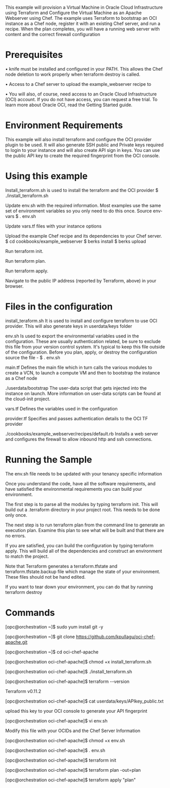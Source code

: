 This example will provision a Virtual Machine in Oracle Cloud Infrastructure using Terraform and Configure the Virtual Machine as an Apache Webserver using Chef. The example uses Terraform to bootstrap an OCI instance as a Chef node, register it with an existing Chef server, and run a recipe. When the plan completes, you will have a running web server with content and the correct firewall configuration

Prerequisites
===============
•	knife must be installed and configured in your PATH. This allows the Chef node deletion to work properly when terraform destroy is called.

•	Access to a Chef server to upload the example_webserver recipe to

•	You will also, of course, need access to an Oracle Cloud Infrastructure (OCI) account. If you do not have access, you can request a free trial. To learn more about Oracle OCI, read the Getting Started guide.

Environment Requirements
========================
This example will also install terraform and configure the OCI provider plugin to be used. 
It will also generate SSH public and Private keys required to login to your instance and will also create API sign in keys. 
You can use the public API key to create the required fingerprint from the OCI console.

Using this example
========================

Install_terraform.sh is used to install the terraform and the OCI provider
$ ./install_terraform.sh

Update env.sh with the required information. Most examples use the same set of environment variables so you only need to do this once.
Source env-vars
$ . env.sh

Update vars.tf files with your instance options

Upload the example Chef recipe and its dependencies to your Chef server.
$ cd cookbooks/example_webserver
$ berks install
$ berks upload

Run terraform init.

Run terraform plan.

Run terraform apply.

Navigate to the public IP address (reported by Terraform, above) in your browser.


Files in the configuration
========================

install_teraform.sh
It is used to install and configure terraform to use OCI provider. This will also generate keys in userdata/keys folder

env.sh
Is used to export the environmental variables used in the configuration. These are usually authentication related, be sure to exclude this file from your version control system. It's typical to keep this file outside of the configuration.
Before you plan, apply, or destroy the configuration source the file - $ . env.sh

main.tf
Defines the main file which in turn calls the various modules to create a VCN, to launch a compute VM and then to bootstrap the instance as a Chef node

./userdata/bootstrap
The user-data script that gets injected into the instance on launch. More information on user-data scripts can be found at the cloud-init project.

vars.tf
Defines the variables used in the configuration

provider.tf
Specifies and passes authentication details to the OCI TF provider

./cookbooks/example_webserver/recipes/default.rb
Installs a web server and configures the firewall to allow inbound http and ssh connections.

Running the Sample
========================
The env.sh file needs to be updated with your tenancy specific information

Once you understand the code, have all the software requirements, and have satisfied the environmental requirements you can build your environment.

The first step is to parse all the modules by typing terraform init. This will build out a .terraform directory in your project root. This needs to be done only once.

The next step is to run terraform plan from the command line to generate an execution plan. Examine this plan to see what will be built and that there are no errors.

If you are satisfied, you can build the configuration by typing terraform apply. This will build all of the dependencies and construct an environment to match the project.

Note that Terraform generates a terraform.tfstate and terraform.tfstate.backup file which manage the state of your environment. These files should not be hand edited.

If you want to tear down your environment, you can do that by running terraform destroy

Commands
========================

[opc@orchestration ~]$ sudo yum install git -y

[opc@orchestration ~]$ git clone https://github.com/kpullagu/oci-chef-apache.git

[opc@orchestration ~]$ cd oci-chef-apache

[opc@orchestration oci-chef-apache]$ chmod +x install_terraform.sh

[opc@orchestration oci-chef-apache]$ ./install_terraform.sh

[opc@orchestration oci-chef-apache]$ terraform --version

Terraform v0.11.2

[opc@orchestration oci-chef-apache]$ cat userdata/keys/APIkey_public.txt

upload this key to your OCI console to generate your API fingerprint

[opc@orchestration oci-chef-apache]$ vi env.sh

Modify this file with your OCIDs and the Chef Server Information

[opc@orchestration oci-chef-apache]$ chmod +x env.sh

[opc@orchestration oci-chef-apache]$ . env.sh

[opc@orchestration oci-chef-apache]$ terraform init

[opc@orchestration oci-chef-apache]$ terraform plan -out=plan

[opc@orchestration oci-chef-apache]$ terraform apply "plan"
